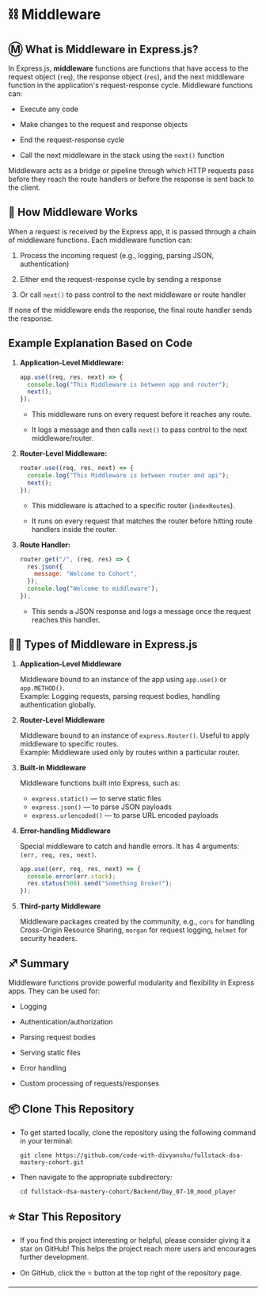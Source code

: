 # ⛓️ Middleware

## Ⓜ️ What is Middleware in Express.js?

In Express.js, **middleware** functions are functions that have access to the request object (`req`), the response object (`res`), and the next middleware function in the application's request-response cycle. Middleware functions can:

- Execute any code

- Make changes to the request and response objects

- End the request-response cycle

- Call the next middleware in the stack using the `next()` function

Middleware acts as a bridge or pipeline through which HTTP requests pass before they reach the route handlers or before the response is sent back to the client.

## 🔄 How Middleware Works

When a request is received by the Express app, it is passed through a chain of middleware functions. Each middleware function can:

1. Process the incoming request (e.g., logging, parsing JSON, authentication)

2. Either end the request-response cycle by sending a response

3. Or call `next()` to pass control to the next middleware or route handler

If none of the middleware ends the response, the final route handler sends the response.

## Example Explanation Based on Code

1. **Application-Level Middleware:**

   ```js
   app.use((req, res, next) => {
     console.log("This Middleware is between app and router");
     next();
   });
   ```

   - This middleware runs on every request before it reaches any route.

   - It logs a message and then calls `next()` to pass control to the next middleware/router.

2. **Router-Level Middleware:**

   ```js
   router.use((req, res, next) => {
     console.log("This Middleware is between router and api");
     next();
   });
   ```

   - This middleware is attached to a specific router (`indexRoutes`).

   - It runs on every request that matches the router before hitting route handlers inside the router.

3. **Route Handler:**

   ```js
   router.get("/", (req, res) => {
     res.json({
       message: "Welcome to Cohort",
     });
     console.log("Welcome to middleware");
   });
   ```

   - This sends a JSON response and logs a message once the request reaches this handler.

## 🧑‍💻 Types of Middleware in Express.js

1. **Application-Level Middleware**

   Middleware bound to an instance of the app using `app.use()` or `app.METHOD()`.  
   Example: Logging requests, parsing request bodies, handling authentication globally.

2. **Router-Level Middleware**

   Middleware bound to an instance of `express.Router()`. Useful to apply middleware to specific routes.  
   Example: Middleware used only by routes within a particular router.

3. **Built-in Middleware**

   Middleware functions built into Express, such as:

   - `express.static()` — to serve static files
   - `express.json()` — to parse JSON payloads
   - `express.urlencoded()` — to parse URL encoded payloads

4. **Error-handling Middleware**

   Special middleware to catch and handle errors. It has 4 arguments: `(err, req, res, next)`.

   ```js
   app.use((err, req, res, next) => {
     console.error(err.stack);
     res.status(500).send("Something broke!");
   });
   ```

5. **Third-party Middleware**

   Middleware packages created by the community, e.g., `cors` for handling Cross-Origin Resource Sharing, `morgan` for request logging, `helmet` for security headers.

## ♐ Summary

Middleware functions provide powerful modularity and flexibility in Express apps. They can be used for:

- Logging

- Authentication/authorization

- Parsing request bodies

- Serving static files

- Error handling

- Custom processing of requests/responses

## 📦 Clone This Repository

- To get started locally, clone the repository using the following command in your terminal:

  ```
  git clone https://github.com/code-with-divyanshu/fullstack-dsa-mastery-cohort.git
  ```

- Then navigate to the appropriate subdirectory:

  ```
  cd fullstack-dsa-mastery-cohort/Backend/Day_07-10_mood_player
  ```

## ⭐ Star This Repository

- If you find this project interesting or helpful, please consider giving it a star on GitHub! This helps the project reach more users and encourages further development.

- On GitHub, click the ⭐ button at the top right of the repository page.

---
